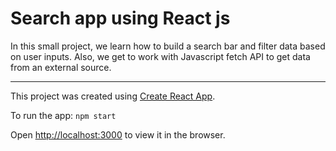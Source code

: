 # Search app using React js

In this small project, we learn how to build a search bar and filter data based on user inputs. Also, we get to work with Javascript fetch API to get data from an external source.

---
This project was created using [Create React App](https://github.com/facebook/create-react-app).

To run the app: `npm start`

Open [http://localhost:3000](http://localhost:3000) to view it in the browser.
